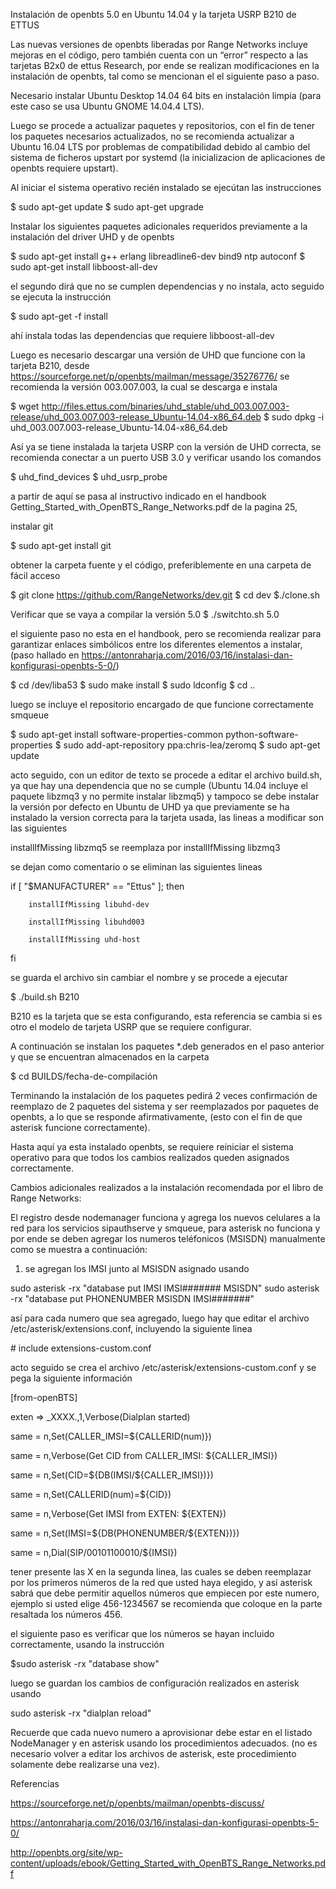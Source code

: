 
Instalación de openbts 5.0 en Ubuntu 14.04 y la tarjeta USRP B210 de ETTUS

Las nuevas versiones de openbts liberadas por Range Networks incluye mejoras en el código, pero también cuenta con un “error” respecto a las tarjetas B2x0 de ettus Research, por ende se realizan modificaciones en la instalación de openbts, tal como se mencionan el el siguiente paso a paso.

Necesario instalar Ubuntu Desktop 14.04 64 bits en instalación limpia (para este caso se usa Ubuntu GNOME 14.04.4 LTS). 

Luego se procede a actualizar paquetes y repositorios, con el fin de tener los paquetes necesarios actualizados, no se recomienda actualizar a Ubuntu 16.04 LTS por problemas de compatibilidad debido al cambio del sistema de ficheros upstart por systemd (la inicializacion de aplicaciones de openbts requiere upstart).

Al iniciar el sistema operativo recién instalado se ejecútan las instrucciones

$ sudo apt-get update
$ sudo apt-get upgrade

Instalar los siguientes paquetes adicionales requeridos previamente a la instalación del driver UHD y de openbts

$ sudo apt-get install g++ erlang libreadline6-dev bind9 ntp autoconf
$ sudo apt-get install libboost-all-dev

el segundo dirá que no se cumplen dependencias y no instala, acto seguido se ejecuta la instrucción

$ sudo apt-get -f install

ahí instala todas las dependencias que requiere libboost-all-dev

Luego es necesario descargar una versión de UHD que funcione con la tarjeta B210, desde https://sourceforge.net/p/openbts/mailman/message/35276776/ se recomienda la versión 003.007.003, la cual se descarga e instala

$ wget http://files.ettus.com/binaries/uhd_stable/uhd_003.007.003-release/uhd_003.007.003-release_Ubuntu-14.04-x86_64.deb 
$ sudo dpkg -i uhd_003.007.003-release_Ubuntu-14.04-x86_64.deb 

Así ya se tiene instalada la tarjeta USRP con la versión de UHD correcta, se recomienda conectar a un puerto USB 3.0 y verificar usando los comandos

$ uhd_find_devices
$ uhd_usrp_probe

a partir de aquí se pasa al instructivo indicado en el handbook Getting_Started_with_OpenBTS_Range_Networks.pdf de la pagina 25, 

instalar git

$ sudo apt-get install git

obtener la carpeta fuente y el código, preferiblemente en una carpeta de fácil acceso

$ git clone https://github.com/RangeNetworks/dev.git
$ cd dev
$./clone.sh

Verificar que se vaya a compilar la versión 5.0 
$ ./switchto.sh 5.0

el siguiente paso no esta en el handbook, pero se recomienda realizar para garantizar enlaces simbólicos entre los diferentes elementos a instalar, (paso hallado en https://antonraharja.com/2016/03/16/instalasi-dan-konfigurasi-openbts-5-0/)

$ cd /dev/liba53
$ sudo make install
$ sudo ldconfig
$ cd ..

luego se incluye el repositorio encargado de que funcione correctamente smqueue

$ sudo apt-get install software-properties-common python-software-properties 
$ sudo add-apt-repository ppa:chris-lea/zeromq 
$ sudo apt-get update

acto seguido, con un editor de texto se procede a editar el archivo build.sh, ya que hay una dependencia que no se cumple (Ubuntu 14.04 incluye el paquete libzmq3 y no permite instalar libzmq5) y tampoco se debe instalar la versión por defecto en Ubuntu de UHD ya que previamente se ha instalado la version correcta para la tarjeta usada, las lineas a modificar son las siguientes

installIfMissing libzmq5 se reemplaza por installIfMissing libzmq3

se dejan como comentario o se eliminan las siguientes lineas

if [ "$MANUFACTURER" == "Ettus" ]; then 

        installIfMissing libuhd-dev 
        
        installIfMissing libuhd003 
        
        installIfMissing uhd-host 
        
fi

se guarda el archivo sin cambiar el nombre y se procede a ejecutar

$ ./build.sh B210 

B210 es la tarjeta que se esta configurando, esta referencia se cambia si es otro el modelo de tarjeta USRP que se requiere configurar.

A continuación se instalan los paquetes *.deb generados en el paso anterior y que se encuentran almacenados en la carpeta

$ cd BUILDS/fecha-de-compilación

Terminando la instalación de los paquetes pedirá 2 veces confirmación de reemplazo de 2 paquetes del sistema y ser reemplazados por paquetes de openbts, a lo que se responde afirmativamente, (esto con el fin de que asterisk funcione correctamente).

Hasta aquí ya esta instalado openbts, se requiere reiniciar el sistema operativo para que todos los cambios realizados queden asignados correctamente.


Cambios adicionales realizados a la instalación recomendada por el libro de Range Networks:

El registro desde nodemanager funciona y agrega los nuevos celulares a la red para los servicios sipauthserve y smqueue, para asterisk no funciona y por ende se deben agregar los numeros teléfonicos (MSISDN) manualmente como se muestra a continuación:

1. se agregan los IMSI junto al MSISDN asignado usando

sudo asterisk -rx "database put IMSI IMSI####### MSISDN"
sudo asterisk -rx "database put PHONENUMBER MSISDN IMSI#######" 

así para cada numero que sea agregado, luego hay que editar el archivo /etc/asterisk/extensions.conf, incluyendo la siguiente linea

\# include extensions-custom.conf

acto seguido se crea el archivo /etc/asterisk/extensions-custom.conf
y se pega la siguiente información

[from-openBTS]

exten => _XXXX.,1,Verbose(Dialplan started)

same = n,Set(CALLER_IMSI=${CALLERID(num)})

same = n,Verbose(Get CID from CALLER_IMSI: ${CALLER_IMSI})

same = n,Set(CID=${DB(IMSI/${CALLER_IMSI})})

same = n,Set(CALLERID(num)=${CID})

same = n,Verbose(Get IMSI from EXTEN: ${EXTEN})

same = n,Set(IMSI=${DB(PHONENUMBER/${EXTEN})})

same = n,Dial(SIP/00101100010/${IMSI})


tener presente las X en la segunda linea, las cuales se deben reemplazar por los primeros números de la red que usted haya elegido, y así asterisk sabrá que debe permitir aquellos números que empiecen por este numero, ejemplo si usted elige 456-1234567 se recomienda que coloque en la parte resaltada los números 456.

el siguiente paso es verificar que los números se hayan incluido correctamente, usando la instrucción

$sudo asterisk -rx "database show"

luego se guardan los cambios de configuración realizados en asterisk usando 

sudo asterisk -rx "dialplan reload"

Recuerde que cada nuevo numero a aprovisionar debe estar en el listado NodeManager y en asterisk usando los procedimientos adecuados. (no es necesario volver a editar los archivos de asterisk, este procedimiento solamente debe realizarse una vez).





Referencias

https://sourceforge.net/p/openbts/mailman/openbts-discuss/

https://antonraharja.com/2016/03/16/instalasi-dan-konfigurasi-openbts-5-0/

http://openbts.org/site/wp-content/uploads/ebook/Getting_Started_with_OpenBTS_Range_Networks.pdf



